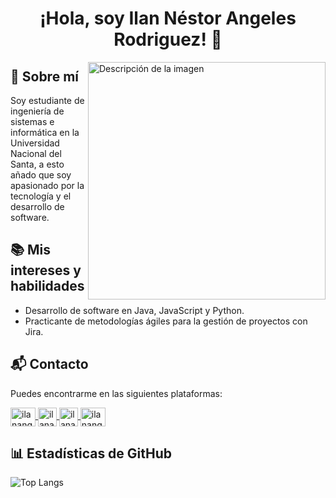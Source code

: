 <h1 align="center">
 ¡Hola, soy Ilan Néstor Angeles Rodriguez! 👋
</h1>
  <img  align='right' src="https://github.com/ilanangelesrodriguez/ilanangelesrodriguez/blob/main/code_typing.png?raw=true" alt="Descripción de la imagen" width="380"> 

## 💼 Sobre mí
Soy estudiante de ingeniería de sistemas e informática en la Universidad Nacional del Santa, a esto añado que soy apasionado por la tecnología y el desarrollo de software.

## 📚 Mis intereses y habilidades

- Desarrollo de software en Java, JavaScript y Python.
- Practicante de metodologías ágiles para la gestión de proyectos con Jira.

## 📬 Contacto

Puedes encontrarme en las siguientes plataformas:


<p align="left">
<a href="https://twitter.com/ilanangeles1282" target="blank">
 <img align="center" src="https://raw.githubusercontent.com/rahuldkjain/github-profile-readme-generator/master/src/images/icons/Social/twitter.svg" alt="ilanangelesrodriguez" height="30" width="40" />
</a>
<a href="https://www.facebook.com/ilan.angelesrodriguez.9" target="blank">
 <img align="center" src="https://raw.githubusercontent.com/rahuldkjain/github-profile-readme-generator/master/src/images/icons/Social/facebook.svg" alt="ilanangelesrodriguez" height="30" />
</a>
<a href="https://pe.linkedin.com/in/ilannestorangelesrodriguez" target="blank">
 <img align="center" src="https://play-lh.googleusercontent.com/kMofEFLjobZy_bCuaiDogzBcUT-dz3BBbOrIEjJ-hqOabjK8ieuevGe6wlTD15QzOqw" alt="ilanangelesrodriguez" height="30" />
</a>
<a href="https://www.youtube.com/@ilannestorangelesrodriguez1865" target="blank">
 <img align="center" src="https://raw.githubusercontent.com/rahuldkjain/github-profile-readme-generator/master/src/images/icons/Social/youtube.svg" alt="ilanangelesrodriguez" height="30" width="40" />
</a>
</p>

## 📊 Estadísticas de GitHub
 ![Top Langs](https://github-readme-stats.vercel.app/api/top-langs/?username=ilanangelesrodriguez&theme=github_dark&layout=compact)  

